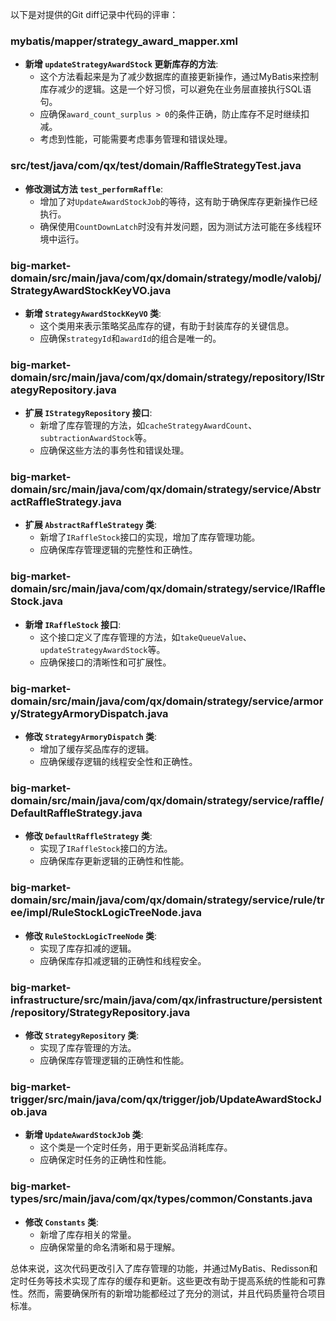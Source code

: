 以下是对提供的Git diff记录中代码的评审：

### mybatis/mapper/strategy_award_mapper.xml
- **新增 `updateStrategyAwardStock` 更新库存的方法**: 
  - 这个方法看起来是为了减少数据库的直接更新操作，通过MyBatis来控制库存减少的逻辑。这是一个好习惯，可以避免在业务层直接执行SQL语句。
  - 应确保`award_count_surplus > 0`的条件正确，防止库存不足时继续扣减。
  - 考虑到性能，可能需要考虑事务管理和错误处理。

### src/test/java/com/qx/test/domain/RaffleStrategyTest.java
- **修改测试方法 `test_performRaffle`**:
  - 增加了对`UpdateAwardStockJob`的等待，这有助于确保库存更新操作已经执行。
  - 确保使用`CountDownLatch`时没有并发问题，因为测试方法可能在多线程环境中运行。

### big-market-domain/src/main/java/com/qx/domain/strategy/modle/valobj/StrategyAwardStockKeyVO.java
- **新增 `StrategyAwardStockKeyVO` 类**:
  - 这个类用来表示策略奖品库存的键，有助于封装库存的关键信息。
  - 应确保`strategyId`和`awardId`的组合是唯一的。

### big-market-domain/src/main/java/com/qx/domain/strategy/repository/IStrategyRepository.java
- **扩展 `IStrategyRepository` 接口**:
  - 新增了库存管理的方法，如`cacheStrategyAwardCount`、`subtractionAwardStock`等。
  - 应确保这些方法的事务性和错误处理。

### big-market-domain/src/main/java/com/qx/domain/strategy/service/AbstractRaffleStrategy.java
- **扩展 `AbstractRaffleStrategy` 类**:
  - 新增了`IRaffleStock`接口的实现，增加了库存管理功能。
  - 应确保库存管理逻辑的完整性和正确性。

### big-market-domain/src/main/java/com/qx/domain/strategy/service/IRaffleStock.java
- **新增 `IRaffleStock` 接口**:
  - 这个接口定义了库存管理的方法，如`takeQueueValue`、`updateStrategyAwardStock`等。
  - 应确保接口的清晰性和可扩展性。

### big-market-domain/src/main/java/com/qx/domain/strategy/service/armory/StrategyArmoryDispatch.java
- **修改 `StrategyArmoryDispatch` 类**:
  - 增加了缓存奖品库存的逻辑。
  - 应确保缓存逻辑的线程安全性和正确性。

### big-market-domain/src/main/java/com/qx/domain/strategy/service/raffle/DefaultRaffleStrategy.java
- **修改 `DefaultRaffleStrategy` 类**:
  - 实现了`IRaffleStock`接口的方法。
  - 应确保库存更新逻辑的正确性和性能。

### big-market-domain/src/main/java/com/qx/domain/strategy/service/rule/tree/impl/RuleStockLogicTreeNode.java
- **修改 `RuleStockLogicTreeNode` 类**:
  - 实现了库存扣减的逻辑。
  - 应确保库存扣减逻辑的正确性和线程安全。

### big-market-infrastructure/src/main/java/com/qx/infrastructure/persistent/repository/StrategyRepository.java
- **修改 `StrategyRepository` 类**:
  - 实现了库存管理的方法。
  - 应确保库存管理逻辑的正确性和性能。

### big-market-trigger/src/main/java/com/qx/trigger/job/UpdateAwardStockJob.java
- **新增 `UpdateAwardStockJob` 类**:
  - 这个类是一个定时任务，用于更新奖品消耗库存。
  - 应确保定时任务的正确性和性能。

### big-market-types/src/main/java/com/qx/types/common/Constants.java
- **修改 `Constants` 类**:
  - 新增了库存相关的常量。
  - 应确保常量的命名清晰和易于理解。

总体来说，这次代码更改引入了库存管理的功能，并通过MyBatis、Redisson和定时任务等技术实现了库存的缓存和更新。这些更改有助于提高系统的性能和可靠性。然而，需要确保所有的新增功能都经过了充分的测试，并且代码质量符合项目标准。
